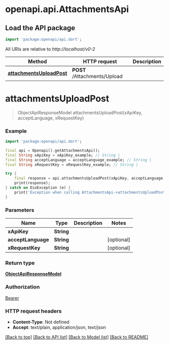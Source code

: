 # openapi.api.AttachmentsApi

## Load the API package
```dart
import 'package:openapi/api.dart';
```

All URIs are relative to *http://localhost/v0-2*

Method | HTTP request | Description
------------- | ------------- | -------------
[**attachmentsUploadPost**](AttachmentsApi.md#attachmentsuploadpost) | **POST** /Attachments/Upload | 


# **attachmentsUploadPost**
> ObjectApiResponseModel attachmentsUploadPost(xApiKey, acceptLanguage, xRequestKey)



### Example
```dart
import 'package:openapi/api.dart';

final api = Openapi().getAttachmentsApi();
final String xApiKey = xApiKey_example; // String | 
final String acceptLanguage = acceptLanguage_example; // String | 
final String xRequestKey = xRequestKey_example; // String | 

try {
    final response = api.attachmentsUploadPost(xApiKey, acceptLanguage, xRequestKey);
    print(response);
} catch on DioException (e) {
    print('Exception when calling AttachmentsApi->attachmentsUploadPost: $e\n');
}
```

### Parameters

Name | Type | Description  | Notes
------------- | ------------- | ------------- | -------------
 **xApiKey** | **String**|  | 
 **acceptLanguage** | **String**|  | [optional] 
 **xRequestKey** | **String**|  | [optional] 

### Return type

[**ObjectApiResponseModel**](ObjectApiResponseModel.md)

### Authorization

[Bearer](../README.md#Bearer)

### HTTP request headers

 - **Content-Type**: Not defined
 - **Accept**: text/plain, application/json, text/json

[[Back to top]](#) [[Back to API list]](../README.md#documentation-for-api-endpoints) [[Back to Model list]](../README.md#documentation-for-models) [[Back to README]](../README.md)

